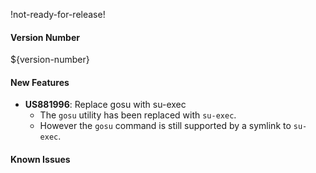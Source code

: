 !not-ready-for-release!

#### Version Number
${version-number}

#### New Features
- **US881996**: Replace gosu with su-exec  
  - The `gosu` utility has been replaced with `su-exec`.
  - However the `gosu` command is still supported by a symlink to `su-exec`.

#### Known Issues
